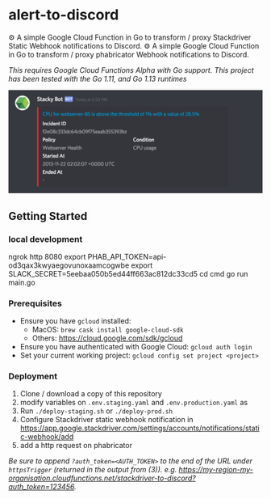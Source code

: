 # alert-to-discord

⚙️ A simple Google Cloud Function in Go to transform / proxy Stackdriver Static Webhook notifications to Discord.
⚙️ A simple Google Cloud Function in Go to transform / proxy phabricator Webhook notifications to Discord.

_This requires Google Cloud Functions Alpha with Go support. This project has been tested with the Go 1.11, and Go 1.13 runtimes_

![Notification in Discord](screenshot.png "Notification in Discord")

## Getting Started

### local development
ngrok http 8080
export PHAB_API_TOKEN=api-od3qax3kwyaegovunoxaamcogwbe
export SLACK_SECRET=5eebaa050b5ed44ff663ac812dc33cd5
cd cmd 
go run main.go

### Prerequisites

- Ensure you have `gcloud` installed:
    - MacOS: `brew cask install google-cloud-sdk`
    - Others: https://cloud.google.com/sdk/gcloud
- Ensure you have authenticated with Google Cloud: `gcloud auth login`
- Set your current working project: `gcloud config set project <project>`

### Deployment

1. Clone / download a copy of this repository
2. modify variables on `.env.staging.yaml` and `.env.production.yaml` as
3. Run `./deploy-staging.sh` or `./deploy-prod.sh`
4. Configure Stackdriver static webhook notification in https://app.google.stackdriver.com/settings/accounts/notifications/static-webhook/add
5. add a http request on phabricator

_Be sure to append `?auth_token=<AUTH_TOKEN>` to the end of the URL under `httpsTrigger` (returned in the output from (3)). e.g. https://my-region-my-organisation.cloudfunctions.net/stackdriver-to-discord?auth_token=123456._
